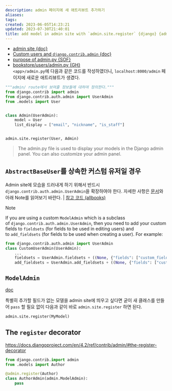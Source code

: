 ```yaml
---
description: admin 페이지에 새 애트리뷰트 추가하기
aliases: 
tags: 
created: 2023-06-05T14:23:21
updated: 2023-07-30T21:40:01
title: add model in admin site with `admin.site.register` {django} {admin.py}
---
```

- [admin site {doc}](https://docs.djangoproject.com/en/4.2/ref/contrib/admin/)
- [Custom users and `django.contrib.admin` {doc}](https://docs.djangoproject.com/en/4.2/topics/auth/customizing/#custom-users-and-django-contrib-admin)
- [purpose of admin.py {SOF}](https://stackoverflow.com/a/47753254)  
- [bookstore/users/admin.py {GH}](https://github.com/ESTsoft-Book-Project/bookstore/blob/main/users/admin.py)  
`<app>/admin.py`에 다음과 같은 코드를 작성하였더니, `localhost:8000/admin` 페이지에 새로운 애트리뷰트가 생겼다.

```python
"""admin/ route에서 보여줄 정보들에 대하여 정의한다."""
from django.contrib import admin
from django.contrib.auth.admin import UserAdmin
from .models import User


class Admin(UserAdmin):
    model = User
    list_display = ["email", "nickname", "is_staff"]


admin.site.register(User, Admin)
```

> The admin.py file is used to display your models in the Django admin panel. You can also customize your admin panel.

## `AbstractBaseUser`를 상속한 커스텀 유저일 경우

Admin site에 모습을 드러내게 하기 위해서 반드시 `django.contrib.auth.admin.UserAdmin`을 확장하여야 한다. 자세한 사항은 [문서](https://docs.djangoproject.com/en/4.2/topics/auth/customizing/#custom-users-and-django-contrib-admin)와 아래 Note를 읽어보기 바란다. | [참고 코드 (allbooks)](https://github.com/ESTsoft-Book-Project/bookstore/blob/main/users/admin.py#L19-L29)

> [!note]  
> If you are using a custom `ModelAdmin` which is a subclass of `django.contrib.auth.admin.UserAdmin`, then you need to add your custom fields to `fieldsets` (for fields to be used in editing users) and to `add_fieldsets` (for fields to be used when creating a user). For example:
>
> ```python
> from django.contrib.auth.admin import UserAdmin
> class CustomUserAdmin(UserAdmin):
>     ...
>     fieldsets = UserAdmin.fieldsets + ((None, {"fields": ["custom_field"]}),)
>     add_fieldsets = UserAdmin.add_fieldsets + ((None, {"fields": ["custom_field"]}),)
> ```

## `ModelAdmin` 

[doc](https://docs.djangoproject.com/en/4.2/ref/contrib/admin/#modeladmin-objects)

특별히 추가할 필드가 없는 모델을 admin site에 띄우고 싶다면 굳이 새 클래스를 만들어 `pass` 할 필요 없이 다음과 같이 바로 `admin.site.register` 하면 된다.

```python
admin.site.register(MyModel)
```

## The `register` decorator

<https://docs.djangoproject.com/en/4.2/ref/contrib/admin/#the-register-decorator>

```python
from django.contrib.import admin
from .models import Author

@admin.register(Author)
class AuthorAdmin(admin.ModelAdmin):
	pass
```
